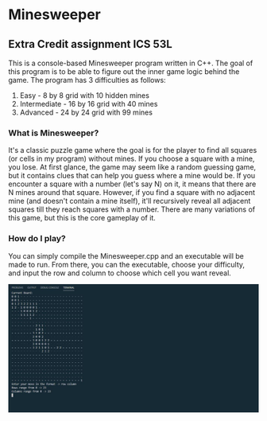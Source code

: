 # Minesweeper
## Extra Credit assignment ICS 53L

This is a console-based Minesweeper program written in C++. The goal of this program is to be able to figure out the inner game logic behind the game. The program has 3 difficulties as follows:
1) Easy - 8 by 8 grid with 10 hidden mines
2) Intermediate - 16 by 16 grid with 40 mines
3) Advanced - 24 by 24 grid with 99 mines

### What is Minesweeper?

It's a classic puzzle game where the goal is for the player to find all squares (or cells in my program) without mines. If you choose a square with a mine, you lose. At first glance, the game may seem like a random guessing game, but it contains clues that can help you guess where a mine would be. If you encounter a square with a number (let's say N) on it, it means that there are N mines around that square. However, if you find a square with no adjacent mine (and doesn't contain a mine itself), it'll recursively reveal all adjacent squares till they reach squares with a number. There are many variations of this game, but this is the core gameplay of it.

### How do I play?

You can simply compile the Minesweeper.cpp and an executable will be made to run. From there, you can the executable, choose your difficulty, and input the row and column to choose which cell you want reveal.

<img src="images/Minesweeper Console.JPG" alt="Minesweeper on the terminal console"/>
